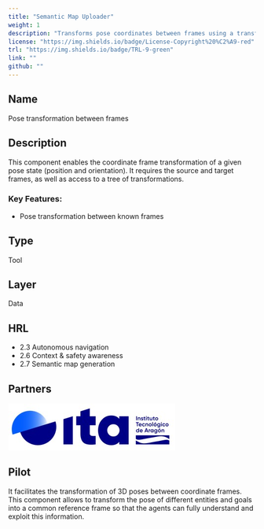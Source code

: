 ```yaml
---
title: "Semantic Map Uploader"
weight: 1
description: "Transforms pose coordinates between frames using a transformation tree"
license: "https://img.shields.io/badge/License-Copyright%20%C2%A9-red"
trl: "https://img.shields.io/badge/TRL-9-green"
link: ""
github: ""
---
```


## Name
Pose transformation between frames

## Description
This component enables the coordinate frame transformation of a given pose state (position and orientation). It requires the source and target frames, as well as access to a tree of transformations.

### Key Features:
- Pose transformation between known frames

## Type
Tool

## Layer
Data

## HRL
- 	2.3 Autonomous navigation
-	2.6 Context & safety awareness
-	2.7 Semantic map generation

## Partners
![ITA Logo](/images/ita/italogo.jpg)

## Pilot

It facilitates the transformation of 3D poses between coordinate frames. This component allows to transform the pose of different entities and goals into a common reference frame so that the agents can fully understand and exploit this information.
